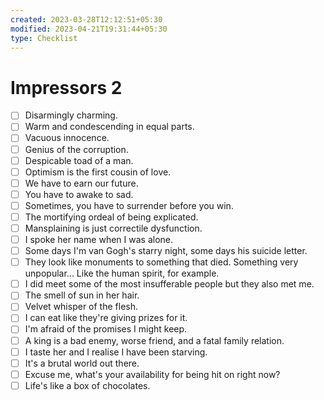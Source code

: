 ```yaml
---
created: 2023-03-28T12:12:51+05:30
modified: 2023-04-21T19:31:44+05:30
type: Checklist
---
```


# Impressors 2

- [ ] Disarmingly charming.
- [ ] Warm and condescending in equal parts.
- [ ] Vacuous innocence.
- [ ] Genius of the corruption.
- [ ] Despicable toad of a man.
- [ ] Optimism is the first cousin of love.
- [ ] We have to earn our future.
- [ ] You have to awake to sad.
- [ ] Sometimes, you have to surrender before you win.
- [ ] The mortifying ordeal of being explicated.
- [ ] Mansplaining is just correctile dysfunction.
- [ ] I spoke her name when I was alone.
- [ ] Some days I'm van Gogh's starry night, some days his suicide letter.
- [ ] They look like monuments to something that died. Something very unpopular... Like the human spirit, for example.
- [ ] I did meet some of the most insufferable people but they also met me.
- [ ] The smell of sun in her hair.
- [ ] Velvet whisper of the flesh.
- [ ] I can eat like they're giving prizes for it.
- [ ] I'm afraid of the promises I might keep.
- [ ] A king is a bad enemy, worse friend, and a fatal family relation.
- [ ] I taste her and I realise I have been starving.
- [ ] It's a brutal world out there.
- [ ] Excuse me, what's your availability for being hit on right now?
- [ ] Life's like a box of chocolates.
